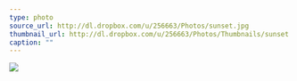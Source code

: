 ```yaml
---
type: photo
source_url: http://dl.dropbox.com/u/256663/Photos/sunset.jpg
thumbnail_url: http://dl.dropbox.com/u/256663/Photos/Thumbnails/sunset.jpg
caption: ""
---
```

![](http://dl.dropbox.com/u/256663/Photos/sunset.jpg)